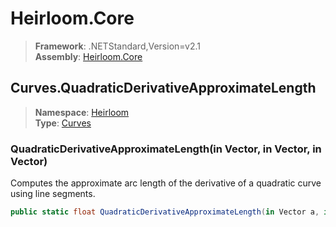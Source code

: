# Heirloom.Core

> **Framework**: .NETStandard,Version=v2.1  
> **Assembly**: [Heirloom.Core][0]  

## Curves.QuadraticDerivativeApproximateLength

> **Namespace**: [Heirloom][0]  
> **Type**: [Curves][1]  

### QuadraticDerivativeApproximateLength(in Vector, in Vector, in Vector)

Computes the approximate arc length of the derivative of a quadratic curve using line segments.

```cs
public static float QuadraticDerivativeApproximateLength(in Vector a, in Vector b, in Vector c)
```

[0]: ../Heirloom.Core.md
[1]: Heirloom.Curves.md
